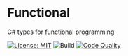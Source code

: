 # Functional
C# types for functional programming

[![License: MIT](https://img.shields.io/badge/License-MIT-yellow.svg)](https://opensource.org/licenses/MIT) ![Build](https://github.com/jdmartinez/Functional/actions/workflows/dotnet.yml/badge.svg) [![Code Quality](https://github.com/jdmartinez/Functional/actions/workflows/code-quality.yml/badge.svg)](https://github.com/jdmartinez/Functional/actions/workflows/code-quality.yml)

